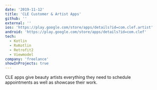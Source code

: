 ```yaml
---
date: '2019-11-12'
title: 'CLE Customer & Artist Apps'
github: ''
external: ''
ios: 'https://play.google.com/store/apps/details?id=com.clef.artist'
android: 'https://play.google.com/store/apps/details?id=com.clef'
tech:
  - Kotlin
  - RxKotlin
  - Retrofit2
  - Viewmodel
company: 'freelance'
showInProjects: true
---
```


CLE apps give beauty artists everything they need to schedule appointments as well as showcase their work.
